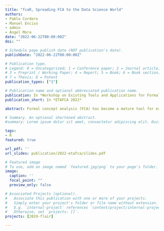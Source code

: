 ```yaml
---
title: "fcaR, Spreading FCA to the Data Science World"
authors:
- Pablo Cordero
- Manuel Enciso
- admin
- Ángel Mora
date: "2022-06-22T00:00:00Z"
doi: ""

# Schedule page publish date (NOT publication's date).
publishDate: "2022-06-22T00:00:00Z"

# Publication type.
# Legend: 0 = Uncategorized; 1 = Conference paper; 2 = Journal article;
# 3 = Preprint / Working Paper; 4 = Report; 5 = Book; 6 = Book section;
# 7 = Thesis; 8 = Patent
publication_types: ["1"]

# Publication name and optional abbreviated publication name.
publication: In *Workshop on Existing Tools and Applications for Formal Context Analysis 2022*
publication_short: In *ETAFCA 2022*

abstract: Formal concept analysis (FCA) has become a mature tool for extracting helpful knowledge for real problems based on solid mathematical foundations rooted in logic and lattice theory. However, in areas such as machine learning, big data, artificial intelligence, database, etc. remains a stranger. The R language is one of the main languages used in data science, and this work describes an R package called fcaR that implements FCA’s core notions and techniques. One of the main goals is to spread FCA to the rest of the world. The main facilities of the tool are shown with a running example.

# Summary. An optional shortened abstract.
#summary: Lorem ipsum dolor sit amet, consectetur adipiscing elit. Duis posuere tellus ac convallis placerat. Proin tincidunt magna sed ex sollicitudin condimentum.

tags:
- R
featured: true

url_pdf: ''
url_slides: publication/2022-etafca/slides.pdf

# Featured image
# To use, add an image named `featured.jpg/png` to your page's folder. 
image:
  caption: ''
  focal_point: ""
  preview_only: false

# Associated Projects (optional).
#   Associate this publication with one or more of your projects.
#   Simply enter your project's folder or file name without extension.
#   E.g. `internal-project` references `content/project/internal-project/index.md`.
#   Otherwise, set `projects: []`.
projects: [2019-flair]

---
```


